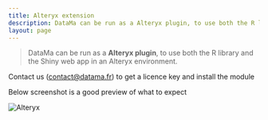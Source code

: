 ```yaml
---
title: Alteryx extension
description: DataMa can be run as a Alteryx plugin, to use both the R library and the Shiny web app in an Alteryx environment.
layout: page
---
```


> DataMa can be run as a **Alteryx plugin**, to use both the R library and the Shiny web app in an Alteryx environment.

Contact us (contact@datama.fr) to get a licence key and install the module

Below screenshot is a good preview of what to expect

![Alteryx]({{site.url}}/{{site.baseurl}}/core_app/header/create_new_use_case/extensions/images/alteryx.png)
